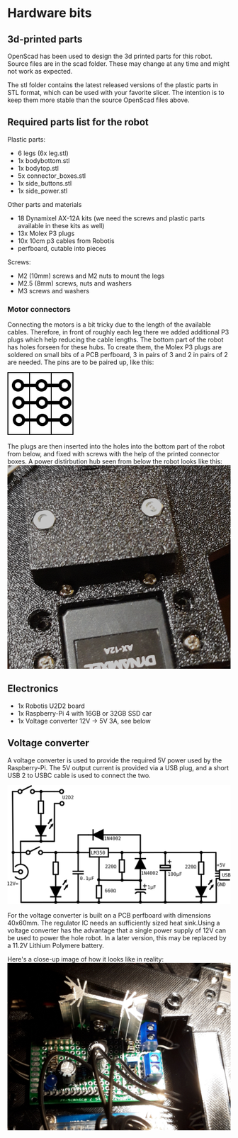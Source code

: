 # Hardware bits
## 3d-printed parts
OpenScad has been used to design the 3d printed parts for this robot. Source files are in the scad folder. These may change at any time and might not work as expected.

The stl folder contains the latest released versions of the plastic parts in STL format, which can be used with your favorite slicer. The intention is to keep them more stable than the source OpenScad files above.

## Required parts list for the robot
Plastic parts:

* 6 legs (6x leg.stl)
* 1x bodybottom.stl
* 1x bodytop.stl
* 5x connector_boxes.stl
* 1x side_buttons.stl
* 1x side_power.stl

Other parts and materials
* 18 Dynamixel AX-12A kits (we need the screws and plastic parts available in these kits as well)
* 13x Molex P3 plugs
* 10x 10cm p3 cables from Robotis
* perfboard, cutable into pieces

Screws:
* M2 (10mm) screws and M2 nuts to mount the legs
* M2.5 (8mm) screws, nuts and washers
* M3 screws and washers

### Motor connectors
Connecting the motors is a bit tricky due to the length of the available cables. Therefore, in front of roughly each leg there we added additional P3 plugs which help reducing the cable lengths.
The bottom part of the robot has holes forseen for these hubs. To create them, the Molex P3 plugs are soldered on small bits of a PCB perfboard, 3 in pairs of 3 and 2 in pairs of 2 are needed. The pins are to be paired up, like this:

![3x motor connector](3x_hub.svg)

The plugs are then inserted into the holes into the bottom part of the robot from below, and fixed with screws with the help of the printed connector boxes. A power distirbution hub seen from below the robot looks like this:
![Power hub from below](hubbox_below.png)


## Electronics
* 1x Robotis U2D2 board
* 1x Raspberry-Pi 4 with 16GB or 32GB SSD car
* 1x Voltage converter 12V -> 5V 3A, see below

## Voltage converter
A voltage converter is used to provide the required 5V power used by the Raspberry-Pi. The 5V output current is provided via a USB plug, and a short USB 2 to USBC cable is used to connect the two.

![Circuits used](converter.svg)

For the voltage converter is built on a PCB perfboard with dimensions 40x60mm. The regulator IC needs an sufficiently sized heat sink.Using a voltage converter has the advantage that a single power supply of 12V can be used to power the hole robot. In a later version, this may be replaced by a 11.2V Lithium Polymere battery.

Here's a close-up image of how it looks like in reality:
![Power converter with heat sink](voltage_regulator.jpg)

